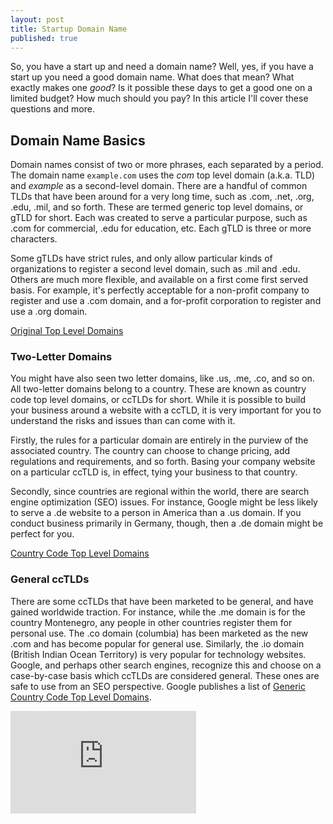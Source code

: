 ```yaml
---
layout: post
title: Startup Domain Name
published: true
---
```




So, you have a start up and need a domain name?  Well, yes, if you have a start up you need a good domain name.  What does that mean?  What exactly makes one _good_? Is it possible these days to get a good one on a limited budget?  How much should you pay?  In this article I'll cover these questions and more.

## Domain Name Basics

Domain names consist of two or more phrases, each separated by a period. The domain name `example.com` uses the _com_ top level domain (a.k.a. TLD) and _example_ as a second-level domain.  There are a handful of common TLDs that have been around for a very long time, such as .com, .net, .org, .edu, .mil, and so forth.  These are termed generic top level domains, or gTLD for short.  Each was created to serve a particular purpose, such as .com for commercial, .edu for education, etc. Each gTLD is three or more characters. 

Some gTLDs have strict rules, and only allow particular kinds of organizations to register a second level domain, such as .mil and .edu. Others are much more flexible, and available on a first come first served basis. For example, it's perfectly acceptable for a non-profit company to register and use a .com domain, and a for-profit corporation to register and use a .org domain.

[Original Top Level Domains](https://en.wikipedia.org/wiki/List_of_Internet_top-level_domains#Original_top-level_domains)

### Two-Letter Domains

You might have also seen two letter domains, like .us, .me, .co, and so on.  All two-letter domains belong to a country.  These are known as country code top level domains, or ccTLDs for short.  While it is possible to build your business around a website with a ccTLD, it is very important for you to understand the risks and issues than can come with it.

Firstly, the rules for a particular domain are entirely in the purview of the associated country.  The country can choose to change pricing, add regulations and requirements, and so forth. Basing your company website on a particular ccTLD is, in effect, tying your business to that country.

Secondly, since countries are regional within the world, there are search engine optimization (SEO) issues.  For instance, Google might be less likely to serve a .de website to a person in America than a .us domain.  If you conduct business primarily in Germany, though, then a .de domain might be perfect for you.

[Country Code Top Level Domains](https://en.wikipedia.org/wiki/List_of_Internet_top-level_domains#Country_code_top-level_domains)

### General ccTLDs

There are some ccTLDs that have been marketed to be general, and have gained worldwide traction.  For instance, while the .me domain is for the country Montenegro, any people in other countries register them for personal use.  The .co domain (columbia) has been marketed as the new .com and has become popular for general use.  Similarly, the .io domain (British Indian Ocean Territory) is very popular for technology websites.  Google, and perhaps other search engines, recognize this and choose on a case-by-case basis which ccTLDs are considered general.  These ones are safe to use from an SEO perspective. Google publishes a list of [Generic Country Code Top Level Domains](https://support.google.com/webmasters/answer/1347922?hl=en).

<iframe width="297" height="164" src="http://www.youtube.com/embed/1kFcxf8KAjg?showinfo=0" frameborder="0" allowfullscreen=""></iframe>
